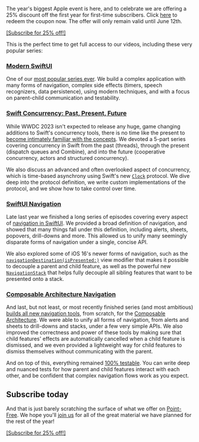 The year's biggest Apple event is here, and to celebrate we are offering a 25% discount off the 
first year for first-time subscribers. Click [here](/discounts/wwdc-2023) to redeem the coupon now. 
The offer will only remain valid until June 12th.

[[Subscribe for 25% off!]](/discounts/wwdc-2023)

This is the perfect time to get full access to our videos, including these very popular series:

### [**Modern SwiftUI**][modern-swiftui]

One of our [most popular series ever][modern-swiftui]. We build a complex application with many 
forms of navigation, complex side effects (timers, speech recognizers, data persistence), using 
modern techniques, and with a focus on parent-child communication and testability.

[modern-swiftui]: /collections/swiftui/modern-swiftui 

### [**Swift Concurrency: Past, Present, Future**][concurrency]

While WWDC 2023 isn't expected to release any huge, game changing additions to Swift's concurrency 
tools, there is no time like the present to [become intimately familiar with the 
concepts][concurrency]. We devoted a 5-part series covering concurrency in Swift from the past 
(threads), through the present (dispatch queues and Combine), and into the future (cooperative 
concurrency, actors and structured concurrency). 

We also discuss an advanced and often overlooked aspect of concurrency, which is time-based
asynchrony using Swift's new [`Clock`][clock-docs] protocol. We dive deep into the protocol 
definition, we write custom implementations of the protocol, and we show how to take control over
time.

[concurrency]: /collections/concurrency
[clock-docs]: https://developer.apple.com/documentation/swift/clock 
 
### [**SwiftUI Navigation**][swiftui-nav]

Late last year we finished a long series of episodes covering every aspect of [navigation in 
SwiftUI][swiftui-nav]. We provided a broad definition of navigation, and showed that many things 
fall under this definition, including alerts, sheets, popovers, drill-downs and more. This allowed 
us to unify many seemingly disparate forms of navigation under a single, concise API.

We also explored some of iOS 16's newer forms of navigation, such as the 
[`navigationDestination(isPresented:)`][nav-dest-docs] view modifier that makes it possible to 
decouple a parent and child feature, as well as the powerful new 
[`NavigationStack`][nav-stack-docs] that helps fully decouple all sibling features that want to be
presented onto a stack.

[swiftui-nav]: /collections/swiftui/navigation
[nav-dest-docs]: https://developer.apple.com/documentation/swiftui/view/navigationdestination(ispresented:destination:)
[nav-stack-docs]: https://developer.apple.com/documentation/swiftui/navigationstack/

### [**Composable Architecture Navigation**][tca-nav]

And last, but not least, or most recently finished series (and most ambitious) [builds all new
navigation tools][tca-nav], from scratch, for the [Composable Architecture][tca-gh]. We were able
to unify all forms of navigation, from alerts and sheets to drill-downs and stacks, under a few
very simple APIs. We also improved the correctness and power of these tools by making sure that
child features' effects are automatically cancelled when a child feature is dismissed, and we
even provided a lightweight way for child features to dismiss themselves without communicating 
with the parent.

And on top of this, everything remained [100% testable][tca-nav-testing]. You can write deep and 
nuanced tests for how parent and child features interact with each other, and be confident that 
complex navigation flows work as you expect.  

[tca-nav-testing]: /episodes/ep237-composable-stacks-testing
[tca-nav]: /collections/composable-architecture/navigation
[tca-gh]: http://github.com/pointfreeco/swift-composable-architecture   

## Subscribe today

And that is just barely scratching the surface of what we offer on [Point-Free](/). We hope you'll 
[join us](/discounts/wwdc-2023) for all of the great material we have planned for the rest of the 
year!

[[Subscribe for 25% off!]](/discounts/wwdc-2023)
